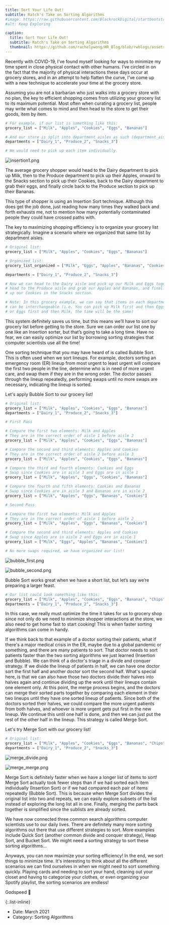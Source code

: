 ```yaml
---
title: Sort Your Life Out!
subtitle: Ratch's Take on Sorting Algorithms
#image: https://raw.githubusercontent.com/BlackrockDigital/startbootstrap-agency/master/src/assets/img/portfolio/02-full.jpg
#alt: Keep Exploring

caption:
  title: Sort Your Life Out!
  subtitle: Ratch's Take on Sorting Algorithms
  thumbnail: https://github.com/rachelywong/HR_Blog/blob/rwblogs/assets/img/portfolio/project2/thumbnail.png
---
```


Recently with COVID-19, I’ve found myself looking for ways to minimize my time spent in close physical contact with other humans. I’ve circled in on the fact that the majority of physical interactions these days occur at grocery stores, and in an attempt to help flatten the curve, I’ve come up with a new technique to accelerate your time at the grocery store.

Assuming you are not a barbarian who just walks into a grocery store with no plan, the key to efficient shopping comes from utilizing your grocery list to its maximum potential. Most often when curating a grocery list, people may write what comes to mind and then head to the store to get their goods, item by item.


```python
# For example, if our list is something like this:
grocery_list = ["Milk", "Apples", "Cookies", "Eggs", "Bananas"]

# And our store is split into department aisles as such (department_aisleNumber):
departments = ["Dairy_1", "Produce_2", "Snacks_3"]

# We would need to pick up each item individually.
```

![insertion1.png](../assets/img/portfolio/project2/insertion1.png)

The average grocery shopper would head to the Dairy department to pick up Milk, then to the Produce department to pick up their Apples, onward to the Snacks section to pick up their Cookies, back to the Dairy department to grab their eggs, and finally circle back to the Produce section to pick up their Bananas. 

This type of shopper is using an Insertion Sort technique. Although this does get the job done, just reading how many times they walked back and forth exhausts me, not to mention how many potentially contaminated people they could have crossed paths with.

The key to maximizing shopping efficiency is to organize your grocery list strategically. Imagine a scenario where we organized that same list by department aisles.


```python
# Original list:
grocery_list = ["Milk", "Apples", "Cookies", "Eggs", "Bananas"]

# Organized list:
grocery_list_organized = ["Milk", "Eggs", "Apples", "Bananas", "Cookies"]

departments = ["Dairy_1", "Produce_2", "Snacks_3"]

# Now we can head to the Dairy aisle and pick up our Milk and Eggs together, 
# head to the Produce aisle and grab our Apples and Bananas, and finally pick 
# up our Cookies in the Snacks section.

# Note: In this grocery example, we can say that items in each department 
# can be interchangeable (i.e. You can pick up Milk first and then Eggs, 
# or Eggs first and then Milk, the time will be the same)
```

This system definitely saves us time, but this means we’ll have to sort our grocery list before getting to the store. Sure we can order our list one by one like an Insertion sorter, but that’s going to take a long time. Have no fear, we can easily optimize our list by borrowing sorting strategies that computer scientists use all the time!

One sorting technique that you may have heard of is called Bubble Sort. This is often used when we sort lineups. For example, doctors sorting an emergency room (ER) lineup from most urgent to least urgent will compare the first two people in the line, determine who is in need of more urgent care, and swap them if they are in the wrong order. The doctor passes through the lineup repeatedly, performing swaps until no more swaps are necessary, indicating the lineup is sorted.

Let's apply Bubble Sort to our grocery list!


```python
# Original list:
grocery_list = ["Milk", "Apples", "Cookies", "Eggs", "Bananas"]
departments = ["Dairy_1", "Produce_2", "Snacks_3"]

# First Pass

# Compare the first two elements: Milk and Apples
# They are in the correct order of aisle 1 before aisle 2
grocery_list = ["Milk", "Apples", "Cookies", "Eggs", "Bananas"]

# Compare the second and third elements: Apples and Cookies
# They are in the correct order of aisle 2 before aisle 3
grocery_list = ["Milk", "Apples", "Cookies", "Eggs", "Bananas"]

# Compare the third and fourth elements: Cookies and Eggs
# Swap since Cookies are in aisle 3 and Eggs are in aisle 1
grocery_list = ["Milk", "Apples", "Eggs", "Cookies", "Bananas"]

# Compare the fourth and fifth elements: Cookies and Bananas
# Swap since Cookies are in aisle 3 and Bananas are in aisle 2
grocery_list = ["Milk", "Apples", "Eggs", "Bananas", "Cookies"]

# Second Pass

# Compare the first two elements: Milk and Apples
# They are in the correct order of aisle 1 before aisle 2
grocery_list = ["Milk", "Apples", "Eggs", "Bananas", "Cookies"]

# Compare the second and third elements: Apples and Cookies
# Swap since Apples are in aisle 2 and Eggs are in aisle 1
grocery_list = ["Milk", "Eggs", "Apples", "Bananas", "Cookies"]

# No more swaps required, we have organized our list!
```

![bubble_first.png](../assets/img/portfolio/project2/bubble_first.png)

![bubble_second.png](../assets/img/portfolio/project2/bubble_second.png)

Bubble Sort works great when we have a short list, but let’s say we’re preparing a larger feast. 


```python
# Our list could look something like this:
grocery_list = ["Milk", "Apples", "Cookies", "Eggs", "Bananas", "Chips", "Celery", "Cheese"]
departments = ["Dairy_1", "Produce_2", "Snacks_3"]
```

In this case, we really must optimize the time it takes for us to grocery shop since not only do we need to minimize shopper interactions at the store, we also need to get home fast to start cooking! This is when faster sorting algorithms can come in handy.

If we think back to that example of a doctor sorting their patients, what if there's a major medical crisis in the ER, maybe due to a global pandemic or something, and there are many patients to sort. That doctor needs to sort patients faster than the two sorting algorithms we just learned (Insertion and Bubble). We can think of a doctor's triage in a divide and conquer strategy. If we divide the lineup of patients in half, we can have one doctor sort the first half and another doctor sort the second half. What's special here, is that we can also have those two doctors divide their halves into halves again and continue dividing up the work until their lineups contain one element only. At this point, the merge process begins, and the doctors can merge their sorted parts together by comparing each element in their two lineups until they have one sorted lineup of patients. Since both of the doctors sorted their halves, we could compare the more urgent patients from both halves, and whoever is more urgent gets put first in the new lineup. We continue this until one half is done, and then we can just put the rest of the other half in the lineup. This strategy is called Merge Sort.

Let's try Merge Sort with our grocery list!


```python
# Original list:
grocery_list = ["Milk", "Apples", "Cookies", "Eggs", "Bananas", "Chips", "Celery", "Cheese"]
departments = ["Dairy_1", "Produce_2", "Snacks_3"]
```

![merge_divide.png](../assets/img/portfolio/project2/merge_divide.png)

![merge_merge.png](../assets/img/portfolio/project2/merge_merge.png)

Merge Sort is definitely faster when we have a longer list of items to sort! Merge Sort actually took fewer steps than if we had sorted each item individually (Insertion Sort) or if we had compared each pair of items repeatedly (Bubble Sort). This is because when Merge Sort divides the original list into two and repeats, we can easily explore subsets of the list instead of exploring the long list all in one. Finally, merging the parts back together is simplified since the sublists are already sorted.

We have now connected three common search algorithms computer scientists use to our daily lives. There are definitely many more sorting algorithms out there that use different strategies to sort. More examples include Quick Sort (another common divide and conquer strategy), Heap Sort, and Bucket Sort. We might need a sorting strategy to sort these sorting algorithms...

Anyways, you can now maximize your sorting efficiency! In the end, we sort things to minimize time. It's interesting to think about all the different scenarios we can find ourselves in when we might need to sort something quickly. Playing cards and needing to sort your hand, cleaning out your closet and having to categorize your clothes, or even organizing your Spotify playlist, the sorting scenarios are endless! 

Godspeed 🚀

{:.list-inline}
- Date: March 2021
- Category: Sorting Algorithms

